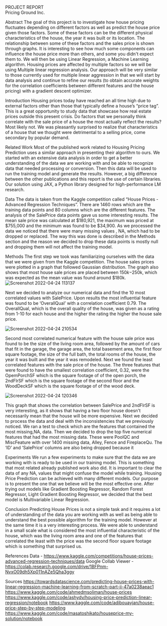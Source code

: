 PROJECT REPORT<br/>
Pricing Ground Inc.

Abstract
The goal of this project is to investigate how house pricing fluctuates depending on different factors as well as predict the house price given those factors. 
Some of these factors can be the different physical characteristics of the house, the year it was built or its location. The relationship between some of these factors
and the sales price is shown through graphs. It is interesting to see how much some components can influence the house price more than others, and some you didn't 
expect them to. We will then be using Linear Regression, a Machine Learning algorithm. Housing prices are affected by multiple factors so we will be using Multiple 
linear regression analysis. Our approach will be very similar to those currently used for multiple linear aggression in that we will start by data analysis and 
continue to refine our results (to obtain accurate weights for the correlation coefficients between different features and the house pricing) with a gradient descent
optimizer. 

Introduction
Housing prices today have reached an all time high due to external factors other than those that typically define a house’s “price tag”. This is a great opportunity 
to study data that showcase how real estate prices outside this present crisis. Do factors that we personally think correlate with the sale price of a house the most 
actually reflect the results? Most likely not. We was pleasantly surprised to realize that characteristics of a house that we thought were detrimental to a selling 
price, come secondary by popular demand. 

Related Work
Most of the published work related to Housing Pricing Prediction uses a similar approach in presenting their algorithm to ours. We started with an extensive
data analysis in order to get a better understanding of the data we are working with and be able to recognize data that needed processing or conversion. Then this 
data will be used to run the training model and generate the results. However, a big difference between the other publications and this report is the use of certain 
libraries. Our solution using JAX, a Python library designed for high-performance LM research. 

Data
The data is taken from the Kaggle competition called “House Prices - Advanced Regression Techniques”. There are 1460 rows which are the training data points and 80 
columns which are the different features.
The analysis of the SalePrice data points gave us some interesting results. The mean sale price was calculated at $180,921, the maximum was priced at $755,000 and 
the minimum was found to be $34,900. As we processed the data we noticed that there were many missing values , NA, which had to be dropped or replaced. The way this 
was done is described in the Methods section and the reason we decided to drop these data points is mostly null and dropping them will not affect the training model.

Methods
The first step we took was familiarizing ourselves with the data that we were given from the Kaggle competition. The house sales prices were plotted in a graph that 
followed Gaussian distribution. The graph also shows that most house sale prices are placed between $150k-$250k, which was expected as the mean value was found around 
$180k.
![Screenshot 2022-04-24 113137](https://user-images.githubusercontent.com/85270730/165005026-2459c0a8-331c-4717-b929-3e1da372dacb.jpg)

Next we decided to analyze our numerical data and find the 10 most correlated values with SalePrice. Upon results the most influential feature was found to be 
‘OverallQual’ with a correlation coefficient 0.79. The OverallQual, which is the overall quality of the house, was given as a rating from 1-10 for each house and the
higher the rating the higher the house sale price. 

![Screenshot 2022-04-24 210534](https://user-images.githubusercontent.com/85270730/165005119-35b77e56-8dc4-4f11-94c4-ab816116566e.jpg)

Second most correlated numerical feature with the house sale price was found to be the size of the living room area, followed by the amount of cars that fit in the 
garage, the garage area, the total basement area, the first floor square footage, the size of the full bath, the total rooms of the house, the year it was built and 
the year it was remodeled. 
Next we found the least correlated features with the sale price of the house. The three features that were found to have the smallest correlation coefficient, 0.32, 
were the OpemPorchSF which is the square footage of of the open porch, the 2ndFlrSF which is the square footage of the second floor and the WoodDeckSF which is the 
square footage of of the wood deck. 

![Screenshot 2022-04-24 120346](https://user-images.githubusercontent.com/85270730/165004671-3c5e99ee-c295-4d4d-9396-109be74a985e.jpg)



This graph that shows the correlation between SalePrice and 2ndFlrSF is very interesting, as it shows that having a two floor house doesn't necessarily mean that the
house will be more expensive. 
Next we decided to process the data and deal with the inconsistencies that we previously noticed. We ran a test to check which are the features that contained the 
most missing,NA, data. Then we decided to drop the top five numerical features that had the most missing data. These were PoolQC and MiscFeature with over 1400 
missing data, Alley, Fence and FireplaceQu. The ‘ID’ and ‘SalePrice’ columns are also being dropped because it 

Experiments 
We run a few experiments to make sure that the data we are working with is ready to be used in our training model. This is something that most related already 
published work also did. It is important to clear the data of any NA, values that might confuse the model while training. Housing Price Prediction can be achieved 
with many different models. Our purpose is to present the one that we believe will be the most effective one. After trying out models like Gradient Boosting Regressor,
Random Forest Regressor, Light Gradient Boosting Regressor, we decided that the best model is Multivariable Linear Regression. 

Conclusion 
Predicting House Prices is not a simple task and it requires a lot of understanding of the data you are working with as well as being able to understand the best 
possible algorithm for the training model. However at the same time it is a very interesting process. We were able to understand in a small scale what is considered 
the most influential characteristic of the house, which was the living room area and one of the features that correlated the least with the price was the second floor
square footage which is something that surprised us. 

References
Data - https://www.kaggle.com/competitions/house-prices-advanced-regression-techniques/data
Google Collab Viewer - 
https://colab.research.google.com/drive/1BFPnm-NvxO09dh5Xp011nAZe5Qha3ggy

Sources
https://towardsdatascience.com/predicting-house-prices-with-linear-regression-machine-learning-from-scratch-part-ii-47a0238aeac1
https://www.kaggle.com/code/ahmedmsoliman/house-prices
https://www.kaggle.com/code/ashydv/housing-price-prediction-linear-regression/notebook
https://www.kaggle.com/code/adibouayjan/house-price-step-by-step-modeling
https://www.kaggle.com/code/masatoshikato/houseprice-my-solution/notebook
